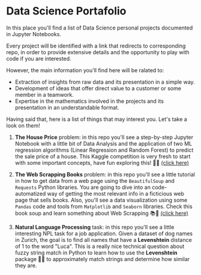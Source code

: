 # Data Science Portafolio

In this place you'll find a list of Data Science personal projects documented in Jupyter Notebooks.

Every project will be identified with a link that redirects to corresponding repo, in order to provide extensive details and the opportunity to play with code if you are interested.

However, the main information you'll find here will be ralated to:

- Extraction of insights from raw data and its presentation in a simple way.
- Development of ideas that offer direct value to a customer or some member in a teamwork.
- Expertise in the mathematics involved in the projects and its presentation in an understandable format.

Having said that, here is a list of things that may interest you. Let's take a look on them!

1. **The House Price** problem: in this repo you'll see a step-by-step Jupyter Notebook with a little bit of Data Analysis and the application of two ML regression algorithms (Linear Regression and Random Forest) to predict the sale price of a house. This Kaggle competition is very fresh to start with some important concepts, have fun exploring this! 🙌🏼  [(click here)](https://github.com/anievescordeiro/house-prices)

2. **The Web Scrapping Books** problem: in this repo you'll see a little tutorial in how to get data from a web page using the `BeautifulSoup` and `Requests` Python libraries. You are going to dive into an code-automatized way of getting the most relevant info in a ficticious web page that sells books. Also, you'll see a data visualization using some `Pandas` code and tools from `Matplotlib` and `Seaborn` libraries. Check this book soup and learn something about Web Scrapping 📚🥘   [(click here)](https://github.com/anievescordeiro/book-webscrapping)
3. **Natural Language Processing** task: in this repo you'll see a little interesting NPL task for a job application. Given a dataset of dog names in Zurich, the goal is to find all names that have a **Levenshtein** distance of 1 to the word "Luca". This is a really nice technical question about fuzzy string match in Python to learn how to use the **Levenshtein** package 📐📏  to approximately match strings and determine how similar they are. 
